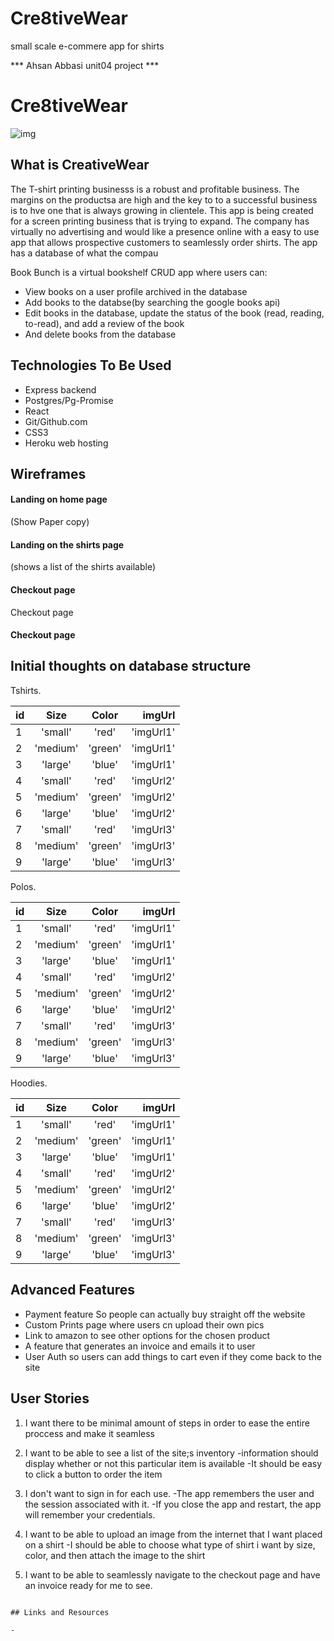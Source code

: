 # Cre8tiveWear
small scale e-commere app for shirts

*** Ahsan Abbasi unit04 project ***

# Cre8tiveWear

![img]()

## What is CreativeWear

The T-shirt printing businesss is a robust and profitable business.  The margins on the productsa are high and the key to to a successful business is to hve one that is always growing in clientele.  This app is being created for a screen printing business that is trying to expand.  The company has  virtually no advertising and would like a presence online with a easy to use app that allows prospective customers to seamlessly order shirts.
The app has a database of what the compau

Book Bunch is a virtual bookshelf CRUD app where users can: 
- View books on a user profile archived in the database
- Add books to the databse(by searching the google books api)
- Edit books in the database, update the status of the book (read, reading, to-read), and add a review of the book
- And delete books from the database

## Technologies To Be Used
- Express backend
- Postgres/Pg-Promise
- React
- Git/Github.com
- CSS3
- Heroku web hosting

## Wireframes

#### Landing on home page

(Show Paper copy)

#### Landing on the shirts page

(shows a list of the shirts available)

#### Checkout page

Checkout page

#### Checkout page


## Initial thoughts on database structure

Tshirts.

| id |    Size    | Color   |   imgUrl    | 
|--- |:----------:|:-------:| -----------:|
| 1  | 'small'    | 'red'   | 'imgUrl1'   | 
| 2  | 'medium'   | 'green' | 'imgUrl1'   | 
| 3  | 'large'    | 'blue'  | 'imgUrl1'   | 
| 4  | 'small'    | 'red'   | 'imgUrl2'   | 
| 5  | 'medium'   | 'green' | 'imgUrl2'   | 
| 6  | 'large'    | 'blue'  | 'imgUrl2'   |
| 7  | 'small'    | 'red'   | 'imgUrl3'   | 
| 8  | 'medium'   | 'green' | 'imgUrl3'   | 
| 9  | 'large'    | 'blue'  | 'imgUrl3'   |

Polos.

| id |    Size    | Color   |   imgUrl    | 
|--- |:----------:|:-------:| -----------:|
| 1  | 'small'    | 'red'   | 'imgUrl1'   | 
| 2  | 'medium'   | 'green' | 'imgUrl1'   | 
| 3  | 'large'    | 'blue'  | 'imgUrl1'   | 
| 4  | 'small'    | 'red'   | 'imgUrl2'   | 
| 5  | 'medium'   | 'green' | 'imgUrl2'   | 
| 6  | 'large'    | 'blue'  | 'imgUrl2'   |
| 7  | 'small'    | 'red'   | 'imgUrl3'   | 
| 8  | 'medium'   | 'green' | 'imgUrl3'   | 
| 9  | 'large'    | 'blue'  | 'imgUrl3'   |

Hoodies.

| id |    Size    | Color   |   imgUrl    | 
|--- |:----------:|:-------:| -----------:|
| 1  | 'small'    | 'red'   | 'imgUrl1'   | 
| 2  | 'medium'   | 'green' | 'imgUrl1'   | 
| 3  | 'large'    | 'blue'  | 'imgUrl1'   | 
| 4  | 'small'    | 'red'   | 'imgUrl2'   | 
| 5  | 'medium'   | 'green' | 'imgUrl2'   | 
| 6  | 'large'    | 'blue'  | 'imgUrl2'   |
| 7  | 'small'    | 'red'   | 'imgUrl3'   | 
| 8  | 'medium'   | 'green' | 'imgUrl3'   | 
| 9  | 'large'    | 'blue'  | 'imgUrl3'   |


 

## Advanced Features
- Payment feature So people can actually buy straight off the website
- Custom Prints page where users cn upload their own pics
- Link to amazon to see other options for the chosen product
- A feature that generates an invoice and emails it to user
- User Auth so users can add things to cart even if they come back to the site

## User Stories
1. I want there to be minimal amount of steps in order to ease the entire proccess and make it    seamless

2.  I want to be able to see a list of the site;s inventory 
    -information should display whether or not this particular item is available
    -It should be easy to click a button to order the item

4. I don't want to sign in for each use.
    -The app remembers the user and the session associated with it.
    -If you close the app and restart, the app will remember your credentials.

5. I want to be able to upload an image from the internet that I want placed on a shirt
    -I should be able to choose what type of shirt i want by size, color, and then attach the image to the shirt

6. I want to be able to seamlessly navigate to the checkout page and have an invoice ready for me to see.


```

## Links and Resources

- 

